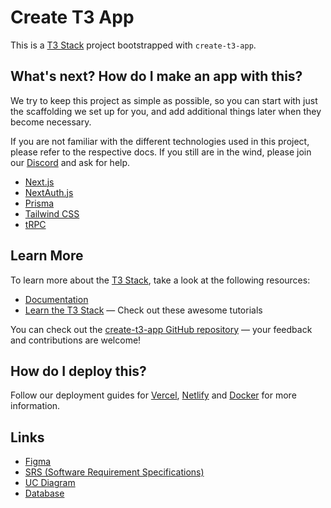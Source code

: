 # Create T3 App

This is a [T3 Stack](https://create.t3.gg/) project bootstrapped with `create-t3-app`.

## What's next? How do I make an app with this?

We try to keep this project as simple as possible, so you can start with just the scaffolding we set up for you, and add additional things later when they become necessary.

If you are not familiar with the different technologies used in this project, please refer to the respective docs. If you still are in the wind, please join our [Discord](https://t3.gg/discord) and ask for help.

- [Next.js](https://nextjs.org)
- [NextAuth.js](https://next-auth.js.org)
- [Prisma](https://prisma.io)
- [Tailwind CSS](https://tailwindcss.com)
- [tRPC](https://trpc.io)

## Learn More

To learn more about the [T3 Stack](https://create.t3.gg/), take a look at the following resources:

- [Documentation](https://create.t3.gg/)
- [Learn the T3 Stack](https://create.t3.gg/en/faq#what-learning-resources-are-currently-available) — Check out these awesome tutorials

You can check out the [create-t3-app GitHub repository](https://github.com/t3-oss/create-t3-app) — your feedback and contributions are welcome!

## How do I deploy this?

Follow our deployment guides for [Vercel](https://create.t3.gg/en/deployment/vercel), [Netlify](https://create.t3.gg/en/deployment/netlify) and [Docker](https://create.t3.gg/en/deployment/docker) for more information.

## Links

- [Figma](https://www.figma.com/file/OKJEHPkPp1kBMD0hDYXIlM/Blog?node-id=0%3A1&t=Re6xIXgghf1b8Jax-0)
- [SRS (Software Requirement Specifications)](https://docs.google.com/spreadsheets/d/1VBlaR059G9i7u9Dr8Z6e6oGuaBtJwdakOnIDEHB1Oj0/edit#gid=0)
- [UC Diagram](https://app.diagrams.net/#G1GFyLt0t3V0pHMxvNzMccLNVPpYUhc2rF)
- [Database](/prisma/mysql.png)
